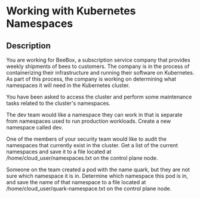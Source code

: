 # Working with Kubernetes Namespaces

## Description

You are working for BeeBox, a subscription service company that provides weekly shipments of bees to customers.
The company is in the process of containerizing their infrastructure and running their software on Kubernetes.
As part of this process, the company is working on determining what namespaces it will need in the Kubernetes cluster.

You have been asked to access the cluster and perform some maintenance tasks related to the cluster's namespaces.

The dev team would like a namespace they can work in that is separate from namespaces used to run production workloads. Create a new namespace called dev.

One of the members of your security team would like to audit the namespaces that currently exist in the cluster. Get a list of the current namespaces and save it to a file located at /home/cloud_user/namespaces.txt on the control plane node.

Someone on the team created a pod with the name quark, but they are not sure which namespace it is in. Determine which namespace this pod is in, and save the name of that namespace to a file located at /home/cloud_user/quark-namespace.txt on the control plane node.
